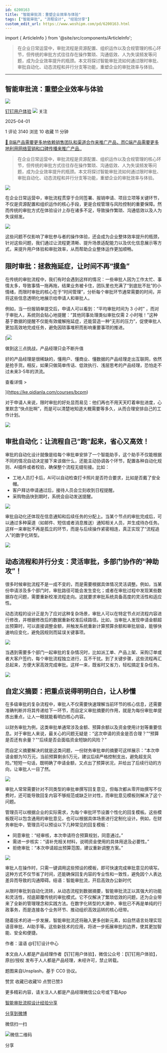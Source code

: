 ```yaml
---
id: 6200163
title: "智能审批流：重塑企业效率与体验"
tags: ["智能审批", "流程设计", "经验分享"]
custom_edit_url: https://www.woshipm.com/pd/6200163.html
---
```

import { ArticleInfo } from '@site/src/components/ArticleInfo';

<ArticleInfo
    author="钉钉用户体验"
    authorLink="https://www.woshipm.com/u/1578939"
    published="2025-04-01"
    views={3140}
    comments={1}
    collects={10}
/>

> 在企业日常运营中，审批流程是资源配置、组织运作以及合规管理的核心环节，但传统的审批方式往往存在操作繁琐、沟通低效、人为失误频发等问题，成为企业效率提升的瓶颈。本文将探讨智能审批流如何通过限时审批、审批自动化、动态流程和并行分支等功能，重塑企业的审批效率与体验。

---

## 智能审批流：重塑企业效率与体验

[![](https://static.woshipm.com/view/woshipm_api_def_20240426170607_3398.png?imageView2/1/w/72/h/72/q/100)](https://www.woshipm.com/u/1578939)

[钉钉用户体验](https://www.woshipm.com/u/1578939) ![](https://static.woshipm.com/tag/1101_1@2x.png) 关注

2025-04-01

1 评论 3140 浏览 10 收藏 11 分钟

[🔗 B端产品需要更多地依赖销售团队和渠道合作来推广产品，而C端产品需要更多地利用网络营销和口碑传播来推广产品..](https://ke.qidianla.com/courses/bcpm)

> 在企业日常运营中，审批流程是资源配置、组织运作以及合规管理的核心环节，但传统的审批方式往往存在操作繁琐、沟通低效、人为失误频发等问题，成为企业效率提升的瓶颈。本文将探讨智能审批流如何通过限时审批、审批自动化、动态流程和并行分支等功能，重塑企业的审批效率与体验。

![](https://image.woshipm.com/2025/02/21/0c4aac04-f008-11ef-98d7-00163e09d72f.png)

在企业日常运营中，审批流程贯穿于合同签署、报销申请、项目立项等关键环节，不仅是资源配置和组织运作的核心手段，更是合规管理与风险控制的重要保障。然而传统的审批方式在体验设计上存在诸多不足，导致操作繁琐、沟通低效以及人为失误频发。

![](https://image.woshipm.com/2025/04/01/7ecf1c74-0e67-11f0-bd6a-00163e09d72f.png)

这些问题不仅影响了审批参与者的操作体验，还会成为企业整体效率提升的瓶颈，针对这些问题，我们通过让流程更清晰、提升场景适配能力以及优化信息展示等方式，来提升用户体验和审批效率，从而帮助企业整体运作更加顺畅。

## 限时审批：拯救拖延症，让时间不再“摸鱼”

在传统的审批流程中，我们有时会遇到这样的情况：一些审批人因为工作太忙、事情太多，导致事情一拖再拖，结果业务被卡住，团队里也充满了“到底批不批”的小情绪，而限时审批的核心在于“时间管理”，分析每个审批环节通常需要的时间，并将这些信息透明化地展示给申请人和审批人。

例如，当一份报销单提交后，申请人可以看到：“平均审批时间为 3 小时” ，而对于审批人，系统则会贴心地提醒：“其他同事处理类似审批仅需 2 小时哦！”这种基于数据的提醒不仅能有效缓解拖延症，还能营造一种“无形的压力”，促使审批人更加高效地完成任务，避免因琐事堆积而影响重要事项的推进。

[![](https://image.woshipm.com/2023/07/27/1788a218-2c7f-11ee-b91f-00163e0b5ff3.png)

做到这三点挑战，产品经理只会不断升值

好的产品经理是很稀缺的，懂用户、懂商业、懂数据的产品经理走出互联网，依然是抢手货。相反，如果只做简单传话、低效执行、浅层思考的产品经理，恐怕走不过未来3-5年的洪流。

查看详情 >

](https://ke.qidianla.com/courses/bcpm)

对于申请人来说，限时审批的好处显而易见：他们再也不用天天盯着审批进度，心里默念“快点批啊”，而是可以清楚地知道大概需要等多久，从而合理安排自己的工作计划。

![](https://image.woshipm.com/2025/04/01/7f645d84-0e67-11f0-bd6a-00163e09d72f.png)

## 审批自动化：让流程自己“跑”起来，省心又高效！

审批的自动化设计就像是给每个审批单安排了一个智能助手，这个助手不仅能根据不同的情况自动决定接下来该做什么，还能主动协调各个环节，配置各种自动化规则、AI插件或者校验，确保整个流程无缝衔接。比如：

*   工地人员打卡后，AI可以自动检查打卡照片是否符合要求，比如是否戴了安全帽。
*   客户拜访申请通过后，接待人员会立刻收到日程提醒。
*   采购物品快到期时，系统会自动发送提醒。

![](https://image.woshipm.com/2025/04/01/8009233c-0e67-11f0-bd6a-00163e09d72f.png)

审批自动化还体现在信息通知和后续任务的分配上。当某个节点的审批完成后，可以通过多种渠道（如邮件、短信或者消息推送）通知相关人员，并生成待办任务。这样一来审批不再是孤立的环节，而是与后续操作紧密相连，真正实现了“流程追人”的数字化转型。

![](https://image.woshipm.com/2025/04/01/80ab09c2-0e67-11f0-bd6a-00163e09d72f.png)

## 动态流程和并行分支：灵活审批，多部门协作的“神助攻”！

很多时候审批流程不是一成不变的，而是需要根据具体情况灵活调整。例如，当某份申请涉及多个部门时，审批路径可能会发生变化；或者在审批过程中发现某些数据存在问题，需要重新校准流程走向。这就要求审批系统具备高度的灵活性和适应性。

动态流程的设计正是为了应对这种复杂场景，审批人可以在特定节点对流程内容进行修改，并根据修改后的数据重新校准后续路径。比如，当审批人发现申请金额超出预算时，可以直接调整金额，并触发系统重新计算预算余额和审批层级，能够快速响应变化，避免因规则而延误关键事项。

![](https://image.woshipm.com/2025/04/01/81b86788-0e67-11f0-bd6a-00163e09d72f.png)

当遇到需要多个部门一起审批的复杂情况时，比如派工单、产品上架、采购订单或者大客户签约，每个审批流程独立进行，互不干扰。到了关键步骤，这些流程再汇总起来，方便大家高效完成审批。这样一来，既省时又省力，轻松搞定复杂任务。

![](https://image.woshipm.com/2025/04/01/8248922c-0e67-11f0-bd6a-00163e09d72f.png)

## 自定义摘要：把重点说得明明白白，让人秒懂

在多级审批的复杂流程中，审批人不仅需要快速理解当前环节的核心信息，还需要准确判断并将其传递给下一环节，而自定义审批摘要的作用，就是为每份审批单提炼出重点，让人一眼就能看明白核心内容。

以财务审批为例，这类审批单通常涉及金额、预算余额以及资金使用计划等重要信息。对于审批人来说，最关心的问题无疑是：“这次申请的资金是否合理？”“预算是否还有余量？”“后续是否会面临资金短缺的风险？”

而自定义摘要解决的就是这类问题，一份财务审批单的摘要可这样展示：“本次申请金额为10万元，当前预算剩余5万元，建议后续严格控制支出，避免超支风险。”短短一句话，既明确了申请金额，又点出了预算状况，并给出了后续行动的方向，让审批人一目了然。

![](https://image.woshipm.com/2025/04/01/82e022e0-0e67-11f0-bd6a-00163e09d72f.png)

审批人常常需要针对不同类型的审批单撰写回复意见，但每次都从零开始撰写不仅费时，还可能导致回复内容不够规范或缺乏针对性，而审批意见模板则解决了这个问题。

管理员可以根据企业的实际需求，为每个审批环节设置个性化的回复模板。这些模板既可以包含通用的审批意见，也可以根据具体场景进行定制化设计。例如，在财务审批中，管理员可以预设以下几种常见的回复模板：

*   同意审批：“经审核，本次申请符合预算规划，同意通过。”
*   需进一步核实：“请补充相关材料，说明资金使用的具体用途及必要性。”
*   拒绝审批：“本次申请超出预算范围，建议重新调整方案。”

![](https://image.woshipm.com/2025/04/01/837fa374-0e67-11f0-bd6a-00163e09d72f.png)

审批人在操作时，只需一键调用这些预设的模板，即可快速完成审批意见的填写。这种方式不仅节省了时间，还能确保回复内容的专业性和一致性，避免因个人表达差异而导致的沟通障碍。结语：智能审批流，开启高效办公新时代

从限时审批到自动化流转，从动态流程到数据摘要，智能审批流正以其强大的功能和灵活性，彻底颠覆传统的审批模式。它不仅解决了繁琐低效的问题，还为企业带来了全新的管理理念和实践方法。在数字化转型的大潮中，审批已不再是单纯的行政事务，而是连接各个业务环节、推动组织高效运转的核心纽带。

随着技术的进一步发展，智能审批流还将融入更多创新元素，如自然语言处理实现语音审批、AI助手等。这些新技术的应用，将进一步拓展审批的边界，使其更加智能、安全和便捷。

作者：温语 @钉钉设计中心

本文由人人都是产品经理作者【钉钉用户体验】，微信公众号：【钉钉用户体验】，原创/授权 发布于人人都是产品经理，未经许可，禁止转载。

题图来自Unsplash，基于 CC0 协议。

赞赏 收藏已收藏10 点赞已赞3

更多精彩内容，请关注人人都是产品经理微信公众号或下载App

[智能审批](https://www.woshipm.com/tag/%e6%99%ba%e8%83%bd%e5%ae%a1%e6%89%b9)[流程设计](https://www.woshipm.com/tag/%e6%b5%81%e7%a8%8b%e8%ae%be%e8%ae%a1)[经验分享](https://www.woshipm.com/tag/%e7%bb%8f%e9%aa%8c%e5%88%86%e4%ba%ab)

[分享到微博](https://service.weibo.com/share/share.php?appkey=2775287854&title=智能审批流：重塑企业效率与体验&url=https://www.woshipm.com/pd/6200163.html&pic=https://image.woshipm.com/2025/02/21/0c4aac04-f008-11ef-98d7-00163e09d72f.png)

微信扫一扫

![微信二维码](https://api.pwmqr.com/qrcode/create/?url=https://www.woshipm.com/pd/6200163.html)

分享